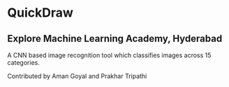 # QuickDraw

## Explore Machine Learning Academy, Hyderabad

A CNN based image recognition tool which classifies images across 15 categories. 

Contributed by Aman Goyal and Prakhar Tripathi 
